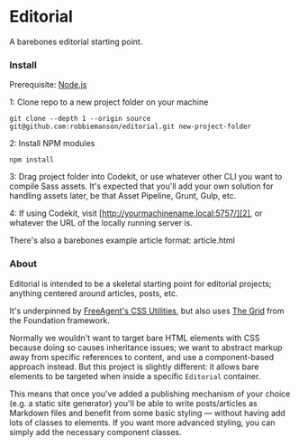 # Editorial
A barebones editorial starting point.

### Install
Prerequisite: [Node.js][1]

1: Clone repo to a new project folder on your machine
```
git clone --depth 1 --origin source git@github.com:robbiemanson/editorial.git new-project-folder
```

2: Install NPM modules
```
npm install
```

3: Drag project folder into Codekit, or use whatever other CLI you want to
compile Sass assets. It's expected that you'll add your own solution for
handling assets later, be that Asset Pipeline, Grunt, Gulp, etc.

4: If using Codekit, visit [http://yourmachinename.local:5757/][2],
or whatever the URL of the locally running server is.

There's also a barebones example article format: article.html

### About
Editorial is intended to be a skeletal starting point for editorial projects;
anything centered around articles, posts, etc.

It's underpinned by [FreeAgent's CSS Utilities][3], but also uses [The Grid][4] from
the Foundation framework.

Normally we wouldn't want to target bare HTML elements with CSS because doing so
causes inheritance issues; we want to abstract markup away from specific
references to content, and use a component-based approach instead. But this
project is slightly different: it allows bare elements to be targeted when inside
a specific `Editorial` container.

This means that once you've added a publishing mechanism of your choice (e.g. a
  static site generator) you'll be able to write posts/articles as Markdown
  files and benefit from some basic styling — without having add lots of
  classes to elements. If you want more advanced styling, you can simply add the
  necessary component classes.

[1]: http://nodejs.org/download/
[2]: http://<yourmachinename>.local:5757/
[3]: https://github.com/fac/fa-css-utilities
[4]: http://foundation.zurb.com/grid.html
